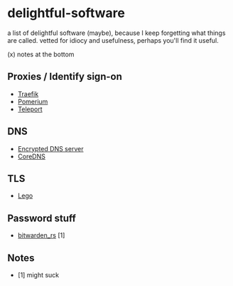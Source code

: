 # delightful-software
a list of delightful software (maybe), because I keep forgetting what things are called. vetted for idiocy and usefulness, perhaps you'll find it useful.

(x) notes at the bottom

## Proxies / Identify sign-on
 * [Traefik](https://traefik.io)
 * [Pomerium](https://www.pomerium.io)
 * [Teleport](https://goteleport.com)

## DNS
 * [Encrypted DNS server](https://github.com/jedisct1/encrypted-dns-server)
 * [CoreDNS](https://coredns.io/)

## TLS
 * [Lego](https://github.com/go-acme/lego)

## Password stuff
 * [bitwarden_rs](https://github.com/dani-garcia/bitwarden_rs) [1]

## Notes
 * [1] might suck
